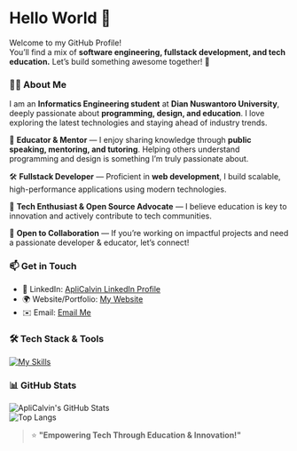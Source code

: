 # Hello World 👋  
Welcome to my GitHub Profile!  
You’ll find a mix of **software engineering, fullstack development, and tech education.** Let’s build something awesome together! 🚀  

### 👨‍💻 About Me  

I am an **Informatics Engineering student** at **Dian Nuswantoro University**, deeply passionate about **programming, design, and education**. I love exploring the latest technologies and staying ahead of industry trends.  

🎤 **Educator & Mentor** — I enjoy sharing knowledge through **public speaking, mentoring, and tutoring**. Helping others understand programming and design is something I’m truly passionate about.  

🛠️ **Fullstack Developer** — Proficient in **web development**, I build scalable, high-performance applications using modern technologies.  

🚀 **Tech Enthusiast & Open Source Advocate** — I believe education is key to innovation and actively contribute to tech communities.  

🤝 **Open to Collaboration** — If you’re working on impactful projects and need a passionate developer & educator, let’s connect!  



### 📫 Get in Touch  
- 🔗 LinkedIn: [ApliCalvin LinkedIn Profile](https://linkedin.com/in/aplicalvin)  
- 🌍 Website/Portfolio: [My Website](https://aplicalvin.my.id)  
- ✉️ Email: [Email Me](mailto:calvins.simbolon@gmail.com)  



### 🛠️ Tech Stack & Tools  

[![My Skills](https://skillicons.dev/icons?i=figma,tailwindcss,bootstrap,html,css,js,php,laravel,npm,flutter,dart,mysql,cpp)](https://skillicons.dev)  



### 📊 GitHub Stats  

![ApliCalvin's GitHub Stats](https://github-readme-stats.vercel.app/api?username=aplicalvin&show_icons=true&theme=transparent)  
![Top Langs](https://github-readme-stats.vercel.app/api/top-langs/?username=aplicalvin&layout=compact&theme=transparent)  



> ⭐ **"Empowering Tech Through Education & Innovation!"**  
